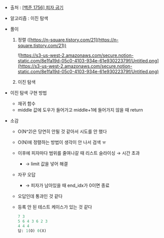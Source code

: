 - 출처 : [[백준 1756] 피자 굽기](https://www.acmicpc.net/problem/1756)

- 알고리즘 : 이진 탐색

- 풀이
    1. 정렬 ([https://n-square.tistory.com/21](https://n-square.tistory.com/21))

        ![https://s3-us-west-2.amazonaws.com/secure.notion-static.com/8e1fa19d-05c0-4103-934e-61e93022379f/Untitled.png](https://s3-us-west-2.amazonaws.com/secure.notion-static.com/8e1fa19d-05c0-4103-934e-61e93022379f/Untitled.png)

    2. 이진 탐색

- 이진 탐색 구현 방법
    - 재귀 함수
    - middle 값에 도우가 들어가고 middle+1에 들어가지 않을 때 return

- 소감
    - O(N^2)은 당연히 안될 것 같아서 시도를 안 했다
    - O(N)에 정렬하는 방법이 생각이 안 나서 검색 ㅠ
    - 이후에 피자마다 범위를 줄여나갈 때 리스트 슬라이싱 → 시간 초과
        - → limit 값을 넣어 해결
    - 자꾸 오답
        - → 피자가 남아있을 때 end_idx가 0이면 종료
    - 오답인데 통과인 것 같다
    - 등록 안 된 테스트 케이스가 있는 것 같다

        ```python
        7 3
        5 6 4 3 6 2 3
        4 4 4
        답: 1(O) 0(X)
        ```